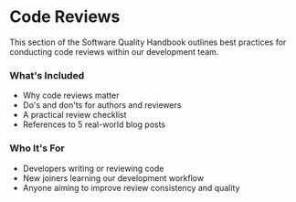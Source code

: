 #  Code Reviews

This section of the Software Quality Handbook outlines best practices for conducting code reviews within our development team.

###  What's Included
- Why code reviews matter
- Do's and don'ts for authors and reviewers
- A practical review checklist
- References to 5 real-world blog posts

###  Who It's For
- Developers writing or reviewing code
- New joiners learning our development workflow
- Anyone aiming to improve review consistency and quality


